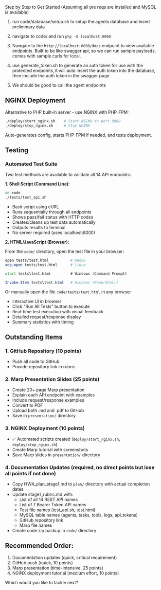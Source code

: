 Step by Step to Get Started (Assuming all pre reqs are installed and MySQL is available)

1. run code/database/setup.sh to setup the agents database and insert preliminary data

2. navigate to code/ and run `php -S localhost:8000`

3. Navigate to the `http://localhost:8000/docs` endpoint to view available endpoints. Built to be like swagger api, so we can run sample payloads, comes with sample curls for local.

4. use generate_token.sh to generate an auth token for use with the protected endpoints, it will auto insert the auth token into the database, then include the auth token in the swagger page.

5. We should be good to call the agent endpoints

NGINX Deployment
-----------------------------------

Alternative to PHP built-in server - use NGINX with PHP-FPM:

```bash
./deploy/start_nginx.sh    # Start NGINX on port 8000
./deploy/stop_nginx.sh     # Stop NGINX
```

Auto-generates config, starts PHP-FPM if needed, and tests deployment.

Testing
-------

### Automated Test Suite

Two test methods are available to validate all 14 API endpoints:

**1. Shell Script (Command Line):**

```bash
cd code
./tests/test_api.sh
```
- Bash script using cURL
- Runs sequentially through all endpoints
- Shows pass/fail status with HTTP codes
- Creates/cleans up test data automatically
- Outputs results to terminal
- No server required (uses localhost:8000)

**2. HTML/JavaScript (Browser):**

From the `code/` directory, open the test file in your browser:
```bash
open tests/test.html          # macOS
xdg-open tests/test.html      # Linux
```
```cmd
start tests\test.html         # Windows (Command Prompt)
```
```powershell
Invoke-Item tests\test.html   # Windows (PowerShell)
```
Or manually open the file `code/tests/test.html` in any browser

- Interactive UI in browser
- Click "Run All Tests" button to execute
- Real-time test execution with visual feedback
- Detailed request/response display
- Summary statistics with timing


Outstanding Items
----------

### 1. **GitHub Repository** (10 points)
- Push all code to GitHub
- Provide repository link in rubric

### 2. **Marp Presentation Slides** (25 points)
- Create 20+ page Marp presentation
- Explain each API endpoint with examples
- Include request/response examples
- Convert to PDF
- Upload both .md and .pdf to GitHub
- Save in `presentation/` directory

### 3. **NGINX Deployment** (10 points)
- ✅ Automated scripts created (`deploy/start_nginx.sh`, `deploy/stop_nginx.sh`)
- Create Marp tutorial with screenshots
- Save Marp slides in `presentation/` directory

### 4. **Documentation Updates** (required, no direct points but lose all points if not done)
- Copy HW4_plan_stage1.md to `plan/` directory with actual completion dates
- Update stage1_rubric.md with:
  - List of all 14 REST API names
  - List of 7 Bearer Token API names
  - Test file names (test_api.sh, test.html)
  - MySQL table names (agents, tasks, tools, logs, api_tokens)
  - GitHub repository link
  - Marp file names
- Create code zip backup in `code/` directory

## Recommended Order:
1. Documentation updates (quick, critical requirement)
2. GitHub push (quick, 10 points)
3. Marp presentation (time-intensive, 25 points)
4. NGINX deployment tutorial (medium effort, 10 points)

Which would you like to tackle next?